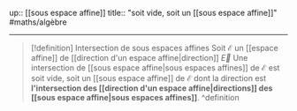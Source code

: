 up:: [[sous espace affine]] 
title:: "soit vide, soit un [[sous espace affine]]"
#maths/algèbre 

---

> [!definition] Intersection de sous espaces affines
> Soit $\mathcal{E}$ un [[espace affine]] de [[direction d'un espace affine|direction]] $\vec{E}$
> Une intersection de [[sous espace affine|sous espaces affines]] de $\mathcal{E}$ est soit vide, soit un [[sous espace affine]] de $\mathcal{E}$ dont la direction est **l'intersection des [[direction d'un espace affine|directions]] des [[sous espace affine|sous espaces affines]]**.
^definition

